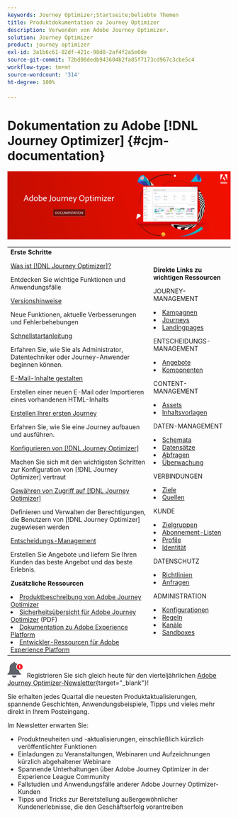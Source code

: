 ```yaml
---
keywords: Journey Optimizer;Startseite;beliebte Themen
title: Produktdokumentation zu Journey Optimizer
description: Verwenden von Adobe Journey Optimizer.
solution: Journey Optimizer
product: journey optimizer
exl-id: 3a1b6c61-82df-421c-98d8-2af4f2a5e0de
source-git-commit: 72bd00dedb943604b2fa85f7173cd967c3cbe5c4
workflow-type: tm+mt
source-wordcount: '314'
ht-degree: 100%

---
```


# Dokumentation zu Adobe [!DNL Journey Optimizer] {#cjm-documentation}

![](using/assets/do-not-localize/banner-cjm.jpg)

<table style="table-layout:fixed">
<tr style="border: 0;">
  <td>
    <div><strong>Erste Schritte</strong>
    </div>
    <p>
    <em></em>
    <p>
    <div>
      <a href="using/start/get-started.md">Was ist [!DNL Journey Optimizer]?</a>
    </div>
    <p>Entdecken Sie wichtige Funktionen und Anwendungsfälle
    <p>
    <div>
      <a href="using/rn/release-notes.md">Versionshinweise</a>
    </div>
    <p>Neue Funktionen, aktuelle Verbesserungen und Fehlerbehebungen
   <p>
    <div>
      <a href="using/start/quick-start.md">Schnellstartanleitung</a>
    </div>
    <p>
    Erfahren Sie, wie Sie als Administrator, Datentechniker oder Journey-Anwender beginnen können.
    <p>
    <p>
    <div>
      <a href="using/email/get-started-email-design.md">E-Mail-Inhalte gestalten</a>
    </div>
    <p>
    Erstellen einer neuen E-Mail oder Importieren eines vorhandenen HTML-Inhalts
    <p>
    <div>
    <a href="using/building-journeys/journey-gs.md">Erstellen Ihrer ersten Journey</a>
    </div>
    <p>Erfahren Sie, wie Sie eine Journey aufbauen und ausführen.
    <p>
    <div>
    <a href="using/configuration/get-started-configuration.md">Konfigurieren von [!DNL Journey Optimizer]</a>
    </div>
    <p>Machen Sie sich mit den wichtigsten Schritten zur Konfiguration von [!DNL Journey Optimizer] vertraut
    <p>
    <div>
    <a href="using/administration/permissions-overview.md">Gewähren von Zugriff auf [!DNL Journey Optimizer]</a>
    </div>
    <p>Definieren und Verwalten der Berechtigungen, die Benutzern von [!DNL Journey Optimizer] zugewiesen werden
    <p>
    <div>
    <a href="using/offers/get-started/starting-offer-decisioning.md">Entscheidungs-Management</a>
    </div>
    <p>Erstellen Sie Angebote und liefern Sie Ihren Kunden das beste Angebot und das beste Erlebnis.
    <p>
    <p>
    <div><strong>Zusätzliche Ressourcen</strong>
    </div>
    <p>
    <p>
    <div>
    <li>
      <a href="https://helpx.adobe.com/de/legal/product-descriptions/adobe-journey-optimizer.html" target="_blank">Produktbeschreibung von Adobe Journey Optimizer</a>
    </li>
    </div>
    <div>
    <li>
      <a href="https://www.adobe.com/content/dam/cc/en/security/pdfs/AJO_SecurityOverview.pdf" target="_blank">Sicherheitsübersicht für Adobe Journey Optimizer</a> (PDF)
    </li>
    </div>
    <div>
    <li>
      <a href="https://experienceleague.adobe.com/docs/experience-platform/landing/home.html?lang=de" target="_blank">Dokumentation zu Adobe Experience Platform </a>
    </li>
    </div>
    <div>
      <li>
      <a href="https://www.adobe.com/de/experience-platform/documentation-and-developer-resources.html" target="_blank">Entwickler-Ressourcen für Adobe Experience Platform</a>
    </li>
    </div>
  </td>
   <td>
   <div><strong>Direkte Links zu wichtigen Ressourcen</strong>
    </div>
    <p>
    <em></em>
    <p>
    <p>JOURNEY-MANAGEMENT</p>
    <li>
      <a href="using/campaigns/get-started-with-campaigns.md">Kampagnen</a>
    </li>
        <li>
      <a href="using/building-journeys/journey-gs.md">Journeys</a>
    </li>
    <li>
      <a href="using/landing-pages/get-started-lp.md">Landingpages</a>
    </li>
    <p>
    <p>ENTSCHEIDUNGS-MANAGEMENT</p>
    <li>
      <a href="using/offers/get-started/starting-offer-decisioning.md">Angebote</a>
    </li>
     <li>
      <a href="using/offers/offer-library/key-steps.md">Komponenten</a>
    </li>
    <p>
    <p>CONTENT-MANAGEMENT</p>
    <li>
      <a href="using/email/assets-essentials.md">Assets</a>
    </li>
    <li>
      <a href="using/email/content-templates.md">Inhaltsvorlagen</a>
    </li>
    <p>
    <p>DATEN-MANAGEMENT</p>
    <li>
      <a href="using/data/get-started-schemas.md">Schemata</a>
    </li>
     <li>
      <a href="using/data/get-started-datasets.md">Datensätze</a>
    </li>
        <li>
      <a href="using/data/get-started-queries.md">Abfragen</a>
    </li>
     <li>
      <a href="https://experienceleague.adobe.com/docs/experience-platform/ingestion/quality/monitor-data-ingestion.html?lang=de" target="_blank">Überwachung</a>
    </li>
    <p>
    <p>VERBINDUNGEN</p>
      <li>
      <a href="using/data/get-started-datasets.md">Ziele</a>
    </li>
    <li>
      <a href="using/start/get-started-sources.md">Quellen</a>
    </li>
    <p>
    <p>KUNDE</p>
    <li>
      <a href="using/audience/about-audiences.md">Zielgruppen</a>
    </li>
    </li>
    <li>
      <a href="using/landing-pages/subscription-list.md">Abonnement-Listen</a>
    </li>     
    <li>
      <a href="using/audience/get-started-profiles.md">Profile</a>
    </li>
    <li>
      <a href="using/audience/get-started-identity.md">Identität</a>
    </li>
    <p>
    <p>DATENSCHUTZ</p>
    <li>
      <a href="https://experienceleague.adobe.com/docs/experience-platform/privacy/home.html?lang=de" target="_blank">Richtlinien</a>
    </li>
    <li>
      <a href="https://experienceleague.adobe.com/docs/experience-platform/privacy/ui/user-guide.html?lang=de"target="_blank">Anfragen</a>
    </li>
    <p>
    <p>ADMINISTRATION</p>
    <li>
      <a href="using/configuration/about-data-sources-events-actions.md">Konfigurationen </a>
    </li>
    <li>
      <a href="using/configuration/frequency-rules.md">Regeln</a>
    </li>
    <li>
      <a href="using/configuration/get-started-configuration.md">Kanäle</a>
    </li>
     <li>
      <a href="using/administration/sandboxes.md">Sandboxes</a>
    </li>
  </td>
</tr>
</table>


![Newsletter](using/assets/do-not-localize/nl-icon.png) Registrieren Sie sich gleich heute für den vierteljährlichen [Adobe Journey Optimizer-Newsletter](https://www.adobe.com/subscription/Adobe_Journey_Optimizer_NL.html){target="_blank"}!

Sie erhalten jedes Quartal die neuesten Produktaktualisierungen, spannende Geschichten, Anwendungsbeispiele, Tipps und vieles mehr direkt in Ihrem Posteingang.

Im Newsletter erwarten Sie:
* Produktneuheiten und -aktualisierungen, einschließlich kürzlich veröffentlichter Funktionen
* Einladungen zu Veranstaltungen, Webinaren und Aufzeichnungen kürzlich abgehaltener Webinare
* Spannende Unterhaltungen über Adobe Journey Optimizer in der Experience League Community
* Fallstudien und Anwendungsfälle anderer Adobe Journey Optimizer-Kunden
* Tipps und Tricks zur Bereitstellung außergewöhnlicher Kundenerlebnisse, die den Geschäftserfolg vorantreiben